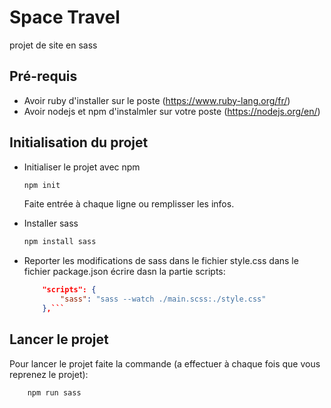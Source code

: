 # Space Travel
projet de site en sass 

## Pré-requis
- Avoir ruby d'installer sur le poste (https://www.ruby-lang.org/fr/)
- Avoir nodejs et npm d'instalmler sur votre poste (https://nodejs.org/en/)

## Initialisation du projet

- Initialiser le projet avec npm
    ```bash
    npm init
    ```
    Faite entrée à chaque ligne ou remplisser les infos.

- Installer sass
    ```bash
    npm install sass
    ```

- Reporter les modifications de sass dans le fichier style.css
    dans le fichier package.json écrire dasn la partie scripts:
    ```json
        "scripts": {
            "sass": "sass --watch ./main.scss:./style.css"
        },```

## Lancer le projet

Pour lancer le projet faite la commande (a effectuer à chaque fois que vous reprenez le projet): 
```bash
    npm run sass
```

